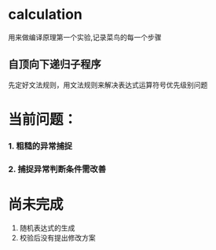 # calculation
用来做编译原理第一个实验,记录菜鸟的每一个步骤



## 自顶向下递归子程序
先定好文法规则，用文法规则来解决表达式运算符号优先级别问题


# 当前问题：
### 1. 粗糙的异常捕捉
### 2. 捕捉异常判断条件需改善

# 尚未完成
1. 随机表达式的生成
2. 校验后没有提出修改方案
